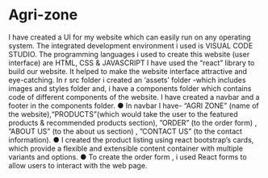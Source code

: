 # Agri-zone
I have created a UI for my website which can easily run on any operating
system. The integrated development environment i used is VISUAL CODE
STUDIO.
The programming languages i  used to create this website (user interface) are HTML, CSS & JAVASCRIPT
I have used the “react” library to build our website. It helped  to make the
website interface attractive and eye-catching.
In r src folder i created an ‘assets’ folder -which includes images and styles
folder and, i have a components folder which contains code of different
components of the website.
I have created a navbar and a footer in the components folder.
● In  navbar I have- “AGRI ZONE” (name of the
website),“PRODUCTS”(which would take the user to the featured products
& recommended products section), ”ORDER” (to the order form) , ”ABOUT
US” (to the about us section) , ”CONTACT US” (to the contact information).
● I created the product listing using react bootstrap’s cards, which
provide a flexible and extensible content container with multiple variants
and options.
● To create the order form , i used React forms to allow users to interact
with the web page.
